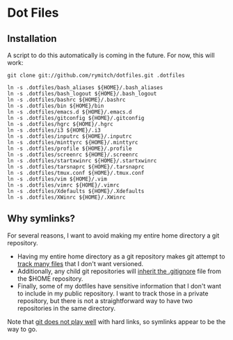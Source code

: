 # Dot Files

## Installation

A script to do this automatically is coming in the future.
For now, this will work:

    git clone git://github.com/rymitch/dotfiles.git .dotfiles

    ln -s .dotfiles/bash_aliases ${HOME}/.bash_aliases
    ln -s .dotfiles/bash_logout ${HOME}/.bash_logout
    ln -s .dotfiles/bashrc ${HOME}/.bashrc
    ln -s .dotfiles/bin ${HOME}/bin
    ln -s .dotfiles/emacs.d ${HOME}/.emacs.d
    ln -s .dotfiles/gitconfig ${HOME}/.gitconfig
    ln -s .dotfiles/hgrc ${HOME}/.hgrc
    ln -s .dotfiles/i3 ${HOME}/.i3
    ln -s .dotfiles/inputrc ${HOME}/.inputrc
    ln -s .dotfiles/minttyrc ${HOME}/.minttyrc
    ln -s .dotfiles/profile ${HOME}/.profile
    ln -s .dotfiles/screenrc ${HOME}/.screenrc
    ln -s .dotfiles/startxwinrc ${HOME}/.startxwinrc
    ln -s .dotfiles/tarsnaprc ${HOME}/.tarsnaprc
    ln -s .dotfiles/tmux.conf ${HOME}/.tmux.conf
    ln -s .dotfiles/vim ${HOME}/.vim
    ln -s .dotfiles/vimrc ${HOME}/.vimrc
    ln -s .dotfiles/Xdefaults ${HOME}/.Xdefaults
    ln -s .dotfiles/XWinrc ${HOME}/.XWinrc

## Why symlinks?

For several reasons, I want to avoid making my entire home
directory a git repository.

* Having my entire home directory as a git repository makes
  git attempt to [track many files](http://www.charlietanksley.net/philtex/dotfiles-and-git/)
  that I don't want versioned.
* Additionally, any child git repositories will
  [inherit the .gitignore](http://www.charlietanksley.net/philtex/dotfiles-and-git-take-2/)
  file from the $HOME repository.
* Finally, some of my dotfiles have sensitive information
  that I don't want to include in my public repository. I
  want to track those in a private repository, but there is
  not a straightforward way to have two repositories in the
  same directory.

Note that [git does not play well](http://stackoverflow.com/questions/3729278/git-and-hard-links)
with hard links, so symlinks appear to be the way to go.
